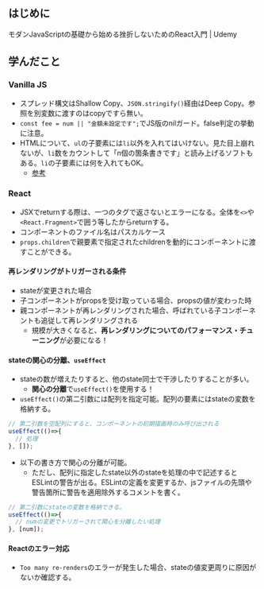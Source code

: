 ## はじめに
モダンJavaScriptの基礎から始める挫折しないためのReact入門 | Udemy

## 学んだこと
### Vanilla JS
* スプレッド構文はShallow Copy、`JSON.stringify()`経由はDeep Copy。参照を別変数に渡すのはcopyですら無い。
* `const fee = num || "金額未設定です";`でJS版のnilガード。false判定の挙動に注意。
* HTMLについて、`ul`の子要素には`li`以外を入れてはいけない。見た目上崩れないが、`li`数をカウントして「n個の箇条書きです」と読み上げるソフトもある。`li`の子要素には何を入れてもOK。
  * [参考](https://csshtml.work/div-in-ul/)

### React
* JSXでreturnする際は、一つのタグで返さないとエラーになる。全体を`<>`や`<React.Fragment>`で囲う等したからreturnする。
* コンポーネントのファイル名はパスカルケース
* `props.children`で親要素で指定されたchildrenを動的にコンポーネントに渡すことができる。

#### 再レンダリングがトリガーされる条件
* stateが変更された場合
* 子コンポーネントがpropsを受け取っている場合、propsの値が変わった時
* 親コンポーネントが再レンダリングされた場合、呼ばれている子コンポーネントも追従して再レンダリングされる
  * 規模が大きくなると、**再レンダリングについてのパフォーマンス・チューニング**が必要になる！

#### stateの関心の分離、`useEffect`
* stateの数が増えたりすると、他のstate同士で干渉したりすることが多い。
  * **関心の分離**で`useEffect()`を使用する！
* `useEffect()`の第二引数には配列を指定可能。配列の要素にはstateの変数を格納する。
```js
// 第二引数を空配列にすると、コンポーネントの初期描画時のみ呼び出される
useEffect(()=>{
  // 処理
}, []);
```
* 以下の書き方で関心の分離が可能。
  * ただし、配列に指定したstate以外のstateを処理の中で記述するとESLintの警告が出る。ESLintの定義を変更するか、jsファイルの先頭や警告箇所に警告を適用除外するコメントを書く。
```js
// 第二引数にstateの変数を格納できる。
useEffect(()=>{
  // numの変更でトリガーされて関心を分離したい処理
}, [num]);
```

#### Reactのエラー対応
* `Too many re-renders`のエラーが発生した場合、stateの値変更周りに原因がないか確認する。
